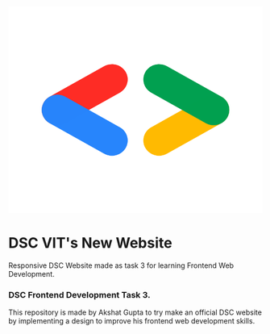 ![DSC VIT Logo](https://github.com/akshatvg/DSC-New-Website/blob/master/Assets/DSC%20VIT.png "DSC VIT Logo")

# DSC VIT's New Website
Responsive DSC Website made as task 3 for learning Frontend Web Development.


### DSC Frontend Development Task 3.

This repository is made by Akshat Gupta to try make an official DSC website by implementing a design to improve his frontend web development skills.
